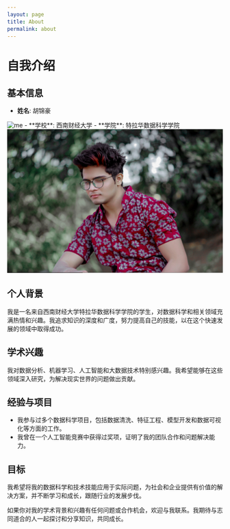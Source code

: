 ```yaml
---
layout: page
title: About
permalink: about
---
```


# 自我介绍

## 基本信息
- **姓名**:  胡锦豪
<img src="/assets/img/IMG_7341.heic" alt="me">
- **学校**: 西南财经大学
- **学院**: 特拉华数据科学学院
<img src="/assets/img/jin.jpg" alt="me1">

## 个人背景
我是一名来自西南财经大学特拉华数据科学学院的学生，对数据科学和相关领域充满热情和兴趣。我追求知识的深度和广度，努力提高自己的技能，以在这个快速发展的领域中取得成功。

## 学术兴趣
我对数据分析、机器学习、人工智能和大数据技术特别感兴趣。我希望能够在这些领域深入研究，为解决现实世界的问题做出贡献。

## 经验与项目
- 我参与过多个数据科学项目，包括数据清洗、特征工程、模型开发和数据可视化等方面的工作。
- 我曾在一个人工智能竞赛中获得过奖项，证明了我的团队合作和问题解决能力。

## 目标
我希望将我的数据科学和技术技能应用于实际问题，为社会和企业提供有价值的解决方案，并不断学习和成长，跟随行业的发展步伐。

如果你对我的学术背景和兴趣有任何问题或合作机会，欢迎与我联系。我期待与志同道合的人一起探讨和分享知识，共同成长。
